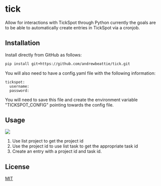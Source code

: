 # tick

Allow for interactions with TickSpot through Python currently the goals are to be able to automatically create entries in TickSpot via a cronjob.

## Installation
Install directly from GitHub as follows:
```bash
pip install git+https://github.com/andrewbeattie/tick.git
```
You will also need to have a config.yaml file with the following information:
```
tickspot:
  username: 
  password: 
```
You will need to save this file and create the environment variable "TICKSPOT_CONFIG" pointing towards the config file.
## Usage

![](https://i.imgur.com/aapxUnH.png)

1. Use list project to get the project id
2. Use the project id to use list task to get the appropriate task id
3. Create an entry with a project id and task id.

## License
[MIT](https://choosealicense.com/licenses/mit)